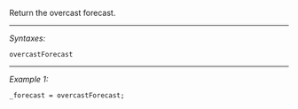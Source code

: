 Return the overcast forecast.


---
*Syntaxes:*

`overcastForecast`

---
*Example 1:*

```sqf
_forecast = overcastForecast;
```